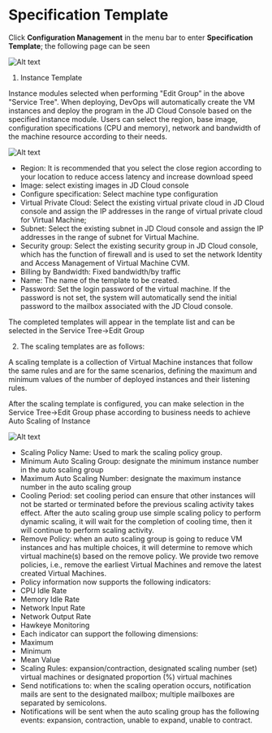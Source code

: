 # Specification Template

Click **Configuration Management** in the menu bar to enter **Specification Template**; the following page can be seen

![Alt text](https://github.com/jdcloudcom/cn/blob/DevOps/image/DevOps/Operation12.png)

1. Instance Template

Instance modules selected when performing "Edit Group” in the above "Service Tree". When deploying, DevOps will automatically create the VM instances and deploy the program in the JD Cloud Console based on the specified instance module. Users can select the region, base image, configuration specifications (CPU and memory), network and bandwidth of the machine resource according to their needs.

![Alt text](https://github.com/jdcloudcom/cn/blob/DevOps/image/DevOps/Operation13.png)

- Region: It is recommended that you select the close region according to your location to reduce access latency and increase download speed
- Image: select existing images in JD Cloud console
- Configure specification: Select machine type configuration
- Virtual Private Cloud: Select the existing virtual private cloud in JD Cloud console and assign the IP addresses in the range of virtual private cloud for Virtual Machine;
- Subnet: Select the existing subnet in JD Cloud console and assign the IP addresses in the range of subnet for Virtual Machine.
- Security group: Select the existing security group in JD Cloud console, which has the function of firewall and is used to set the network Identity and Access Management of Virtual Machine CVM.
- Billing by Bandwidth: Fixed bandwidth/by traffic
- Name: The name of the template to be created.
- Password: Set the login password of the virtual machine. If the password is not set, the system will automatically send the initial password to the mailbox associated with the JD Cloud console.

The completed templates will appear in the template list and can be selected in the Service Tree->Edit Group

2. The scaling templates are as follows:

A scaling template is a collection of Virtual Machine instances that follow the same rules and are for the same scenarios, defining the maximum and minimum values of the number of deployed instances and their listening rules.

After the scaling template is configured, you can make selection in the Service Tree->Edit Group phase according to business needs to achieve Auto Scaling of Instance

![Alt text](https://github.com/jdcloudcom/cn/blob/DevOps/image/DevOps/Operation14.png)

- Scaling Policy Name: Used to mark the scaling policy group.
- Minimum Auto Scaling Group: designate the minimum instance number in the auto scaling group
- Maximum Auto Scaling Number: designate the maximum instance number in the auto scaling group
- Cooling Period: set cooling period can ensure that other instances will not be started or terminated before the previous scaling activity takes effect. After the auto scaling group use simple scaling policy to perform dynamic scaling, it will wait for the completion of cooling time, then it will continue to perform scaling activity.
- Remove Policy: when an auto scaling group is going to reduce VM instances and has multiple choices, it will determine to remove which virtual machine(s) based on the remove policy. We provide two remove policies, i.e., remove the earliest Virtual Machines and remove the latest created Virtual Machines.
- Policy information now supports the following indicators:
 - CPU Idle Rate
 - Memory Idle Rate
 - Network Input Rate
 - Network Output Rate
 - Hawkeye Monitoring
- Each indicator can support the following dimensions:
 - Maximum
 - Minimum
 - Mean Value
- Scaling Rules: expansion/contraction, designated scaling number (set) virtual machines or designated proportion (%) virtual machines
- Send notifications to: when the scaling operation occurs, notification mails are sent to the designated mailbox; multiple mailboxes are separated by semicolons.
- Notifications will be sent when the auto scaling group has the following events: expansion, contraction, unable to expand, unable to contract.
